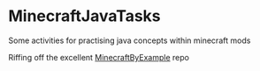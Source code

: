 # MinecraftJavaTasks
Some activities for practising java concepts within minecraft mods

Riffing off the excellent [MinecraftByExample](https://github.com/TheGreyGhost/MinecraftByExample) repo 
